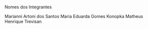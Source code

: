 Nomes dos Integrantes

Marianni Artoni dos Santos
Maria Eduarda Gomes Konopka
Matheus Henrique Trevisan